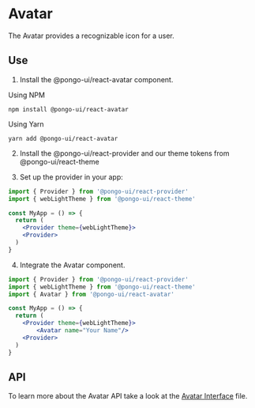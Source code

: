 # Avatar

The Avatar provides a recognizable icon for a user.

## Use

1. Install the @pongo-ui/react-avatar component.

Using NPM

```
npm install @pongo-ui/react-avatar
```

Using Yarn

```
yarn add @pongo-ui/react-avatar
```

2. Install the @pongo-ui/react-provider and our theme tokens from @pongo-ui/react-theme

3. Set up the provider in your app:

```jsx
import { Provider } from '@pongo-ui/react-provider'
import { webLightTheme } from '@pongo-ui/react-theme'

const MyApp = () => {
  return (
    <Provider theme={webLightTheme}>
    <Provider>
  )
}
```

4. Integrate the Avatar component.

```jsx
import { Provider } from '@pongo-ui/react-provider'
import { webLightTheme } from '@pongo-ui/react-theme'
import { Avatar } from '@pongo-ui/react-avatar'

const MyApp = () => {
  return (
    <Provider theme={webLightTheme}>
        <Avatar name="Your Name"/>
    <Provider>
  )
}
```

## API

To learn more about the Avatar API take a look at the [Avatar Interface](src/components/Avatar/Avatar.types.ts) file.

